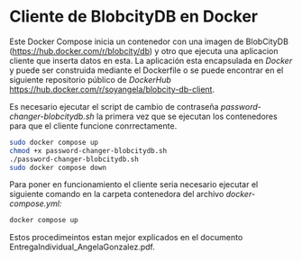 # Cliente de BlobcityDB en Docker
Este Docker Compose inicia un contenedor con una imagen de BlobCityDB (https://hub.docker.com/r/blobcity/db) y otro que ejecuta una aplicacion cliente que inserta datos en esta.
La aplicación esta encapsulada en *Docker* y puede ser construida mediante el Dockerfile o se puede encontrar en el siguiente repositorio público de *DockerHub* https://hub.docker.com/r/soyangela/blobcity-db-client.

Es necesario ejecutar el script de cambio de contraseña *password-changer-blobcitydb.sh* la primera vez que se ejecutan los contenedores para que el cliente funcione conrrectamente. 
```bash
sudo docker compose up
chmod +x password-changer-blobcitydb.sh
./password-changer-blobcitydb.sh
sudo docker compose down
```


Para poner en funcionamiento el cliente seria necesario ejecutar el siguiente comando en la carpeta contenedora del archivo *docker-compose.yml:*

```bash
docker compose up
```

Estos procedimeintos estan mejor explicados en el documento EntregaIndividual_AngelaGonzalez.pdf.
